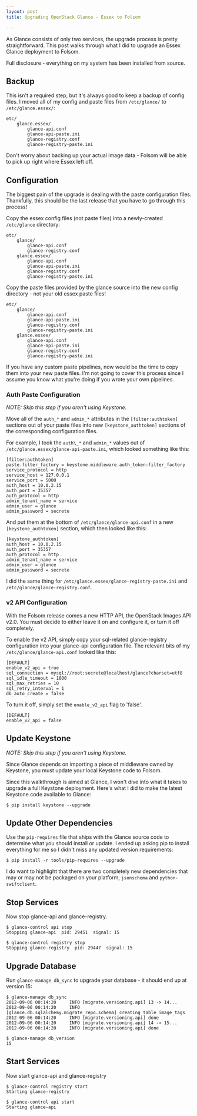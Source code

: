 ```yaml
---
layout: post
title: Upgrading OpenStack Glance - Essex to Folsom

---
```


As Glance consists of only two services, the upgrade process is pretty straightforward. This post walks through what I did to upgrade an Essex Glance deployment to Folsom.

Full disclosure - everything on my system has been installed from source.

## Backup

This isn't a required step, but it's always good to keep a backup of config files. I moved all of my config and paste files from `/etc/glance/` to `/etc/glance.essex/`:

    etc/
        glance.essex/
            glance-api.conf
            glance-api-paste.ini
            glance-registry.conf
            glance-registry-paste.ini
            
Don't worry about backing up your actual image data - Folsom will be able to pick up right where Essex left off.

## Configuration

The biggest pain of the upgrade is dealing with the paste configuration files. Thankfully, this should be the last release that you have to go through this process!

Copy the essex config files (not paste files) into a newly-created  `/etc/glance` directory:

    etc/
        glance/
            glance-api.conf
            glance-registry.conf
        glance.essex/
            glance-api.conf
            glance-api-paste.ini
            glance-registry.conf
            glance-registry-paste.ini

Copy the paste files provided by the glance source into the new config directory - not your old essex paste files!

    etc/
        glance/
            glance-api.conf
            glance-api-paste.ini
            glance-registry.conf
            glance-registry-paste.ini
        glance.essex/
            glance-api.conf
            glance-api-paste.ini
            glance-registry.conf
            glance-registry-paste.ini

If you have any custom paste pipelines, now would be the time to copy them into your new paste files. I'm not going to cover this process since I assume you know what you're doing if you wrote your own pipelines.

### Auth Paste Configuration

*NOTE: Skip this step if you aren't using Keystone.*

Move all of the `auth_*` and `admin_*` attributes in the `[filter:authtoken]` sections out of your paste files into new `[keystone_authtoken]` sections of the corresponding configuration files. 

For example, I took the `auth\_*` and `admin_*` values out of `/etc/glance.essex/glance-api-paste.ini`, which looked something like this: 

    [filter:authtoken]
    paste.filter_factory = keystone.middleware.auth_token:filter_factory
    service_protocol = http
    service_host = 127.0.0.1
    service_port = 5000
    auth_host = 10.0.2.15
    auth_port = 35357
    auth_protocol = http
    admin_tenant_name = service
    admin_user = glance
    admin_password = secrete
    
And put them at the bottom of `/etc/glance/glance-api.conf` in a new `[keystone_authtoken]` section, which then looked like this: 

    [keystone_authtoken]
    auth_host = 10.0.2.15
    auth_port = 35357
    auth_protocol = http
    admin_tenant_name = service
    admin_user = glance
    admin_password = secrete

I did the same thing for `/etc/glance.essex/glance-registry-paste.ini` and `/etc/glance/glance-registry.conf`.

### v2 API Configuration

With the Folsom release comes a new HTTP API, the OpenStack Images API v2.0. You must decide to either leave it on and configure it, or turn it off completely.

To enable the v2 API, simply copy your sql-related glance-registry configuration into your glance-api configuration file. The relevant bits of my `/etc/glance/glance-api.conf` looked like this:

    [DEFAULT]
    enable_v2_api = true
    sql_connection = mysql://root:secrete@localhost/glance?charset=utf8
    sql_idle_timeout = 1800
    sql_max_retries = 10
    sql_retry_interval = 1
    db_auto_create = false

To turn it off, simply set the `enable_v2_api` flag to 'false'.

    [DEFAULT]
    enable_v2_api = false

## Update Keystone

*NOTE: Skip this step if you aren't using Keystone.*

Since Glance depends on importing a piece of middleware owned by Keystone, you must update your local Keystone code to Folsom.

Since this walkthrough is aimed at Glance, I won't dive into what it takes to upgrade a full Keystone deployment. Here's what I did to make the latest Keystone code available to Glance: 

    $ pip install keystone --upgrade
    
## Update Other Dependencies

Use the `pip-requires` file that ships with the Glance source code to determine what you should install or update. I ended up asking pip to install everything for me so I didn't miss any updated version requirements:

    $ pip install -r tools/pip-requires --upgrade
    
I do want to highlight that there are two completely new dependencies that may or may not be packaged on your platform, `jsonschema` and `python-swiftclient`.

## Stop Services

Now stop glance-api and glance-registry.

    $ glance-control api stop
    Stopping glance-api  pid: 29451  signal: 15
    
    $ glance-control registry stop
    Stopping glance-registry  pid: 29447  signal: 15

## Upgrade Database

Run `glance-manage db_sync` to upgrade your database - it should end up at version 15:

    $ glance-manage db_sync
    2012-09-06 00:14:20     INFO [migrate.versioning.api] 13 -> 14... 
    2012-09-06 00:14:20     INFO [glance.db.sqlalchemy.migrate_repo.schema] creating table image_tags
    2012-09-06 00:14:20     INFO [migrate.versioning.api] done
    2012-09-06 00:14:20     INFO [migrate.versioning.api] 14 -> 15... 
    2012-09-06 00:14:20     INFO [migrate.versioning.api] done
        
    $ glance-manage db_version
    15

## Start Services

Now start glance-api and glance-registry

    $ glance-control registry start
    Starting glance-registry
    
    $ glance-control api start
    Starting glance-api
